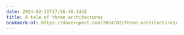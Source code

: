 ```yaml
---
date: 2024-02-21T17:56:48.144Z
title: A tale of three architectures
bookmark-of: https://daverupert.com/2024/02/three-architectures/
---
```

